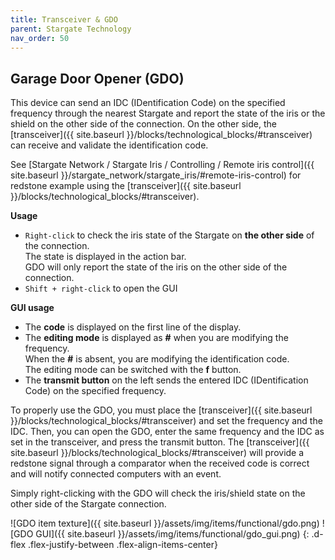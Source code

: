 ```yaml
---
title: Transceiver & GDO
parent: Stargate Technology
nav_order: 50
---
```


## Garage Door Opener (GDO)

This device can send an IDC (IDentification Code) on the specified frequency through the nearest Stargate
and report the state of the iris or the shield on the other side of the connection.
On the other side, the [transceiver]({{ site.baseurl }}/blocks/technological_blocks/#transceiver)
can receive and validate the identification code.

See [Stargate Network / Stargate Iris / Controlling / Remote iris control]({{ site.baseurl }}/stargate_network/stargate_iris/#remote-iris-control)
for redstone example using the [transceiver]({{ site.baseurl }}/blocks/technological_blocks/#transceiver).

**Usage**
- `Right-click` to check the iris state of the Stargate on **the other side** of the connection.  
  The state is displayed in the action bar.  
  GDO will only report the state of the iris on the other side of the connection.
- `Shift + right-click` to open the GUI

**GUI usage**
- The **code** is displayed on the first line of the display.
- The **editing mode** is displayed as **#** when you are modifying the frequency.  
  When the **#** is absent, you are modifying the identification code.  
  The editing mode can be switched with the **f** button.
- The **transmit button** on the left sends the entered IDC (IDentification Code) on the specified frequency.

To properly use the GDO, you must place the [transceiver]({{ site.baseurl }}/blocks/technological_blocks/#transceiver)
and set the frequency and the IDC.
Then, you can open the GDO, enter the same frequency and the IDC as set in the transceiver,
and press the transmit button.
The [transceiver]({{ site.baseurl }}/blocks/technological_blocks/#transceiver) will provide a redstone signal
through a comparator when the received code is correct and will notify connected computers with an event.

Simply right-clicking with the GDO will check the iris/shield state on the other side of the Stargate connection.

![GDO item texture]({{ site.baseurl }}/assets/img/items/functional/gdo.png)
![GDO GUI]({{ site.baseurl }}/assets/img/items/functional/gdo_gui.png)
{: .d-flex .flex-justify-between .flex-align-items-center}
